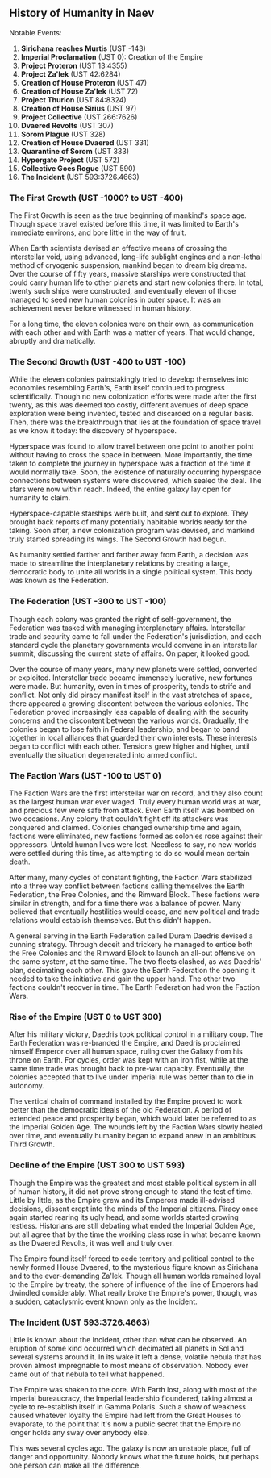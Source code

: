 ## History of Humanity in Naev

Notable Events:

1. **Sirichana reaches Murtis** (UST -143)
1. **Imperial Proclamation** (UST 0): Creation of the Empire
1. **Project Proteron** (UST 13:4355)
1. **Project Za'lek** (UST 42:6284)
1. **Creation of House Proteron** (UST 47)
1. **Creation of House Za'lek** (UST 72)
1. **Project Thurion** (UST 84:8324)
1. **Creation of House Sirius** (UST 97)
1. **Project Collective** (UST 266:7626)
1. **Dvaered Revolts** (UST 307)
1. **Sorom Plague** (UST 328)
1. **Creation of House Dvaered** (UST 331)
1. **Quarantine of Sorom** (UST 333)
1. **Hypergate Project** (UST 572)
1. **Collective Goes Rogue** (UST 590)
1. **The Incident** (UST 593:3726.4663)

### The First Growth (UST -1000? to UST -400)

The First Growth is seen as the true beginning of mankind's space age. Though space travel existed before this time, it was limited to Earth's immediate environs, and bore little in the way of fruit.

When Earth scientists devised an effective means of crossing the interstellar void, using advanced, long-life sublight engines and a non-lethal method of cryogenic suspension, mankind began to dream big dreams. Over the course of fifty years, massive starships were constructed that could carry human life to other planets and start new colonies there. In total, twenty such ships were constructed, and eventually eleven of those managed to seed new human colonies in outer space. It was an achievement never before witnessed in human history.

For a long time, the eleven colonies were on their own, as communication with each other and with Earth was a matter of years. That would change, abruptly and dramatically.

### The Second Growth (UST -400 to UST -100)

While the eleven colonies painstakingly tried to develop themselves into economies resembling Earth's, Earth itself continued to progress scientifically. Though no new colonization efforts were made after the first twenty, as this was deemed too costly, different avenues of deep space exploration were being invented, tested and discarded on a regular basis. Then, there was the breakthrough that lies at the foundation of space travel as we know it today: the discovery of hyperspace.

Hyperspace was found to allow travel between one point to another point without having to cross the space in between. More importantly, the time taken to complete the journey in hyperspace was a fraction of the time it would normally take. Soon, the existence of naturally occurring hyperspace connections between systems were discovered, which sealed the deal. The stars were now within reach. Indeed, the entire galaxy lay open for humanity to claim.

Hyperspace-capable starships were built, and sent out to explore. They brought back reports of many potentially habitable worlds ready for the taking. Soon after, a new colonization program was devised, and mankind truly started spreading its wings. The Second Growth had begun.

As humanity settled farther and farther away from Earth, a decision was made to streamline the interplanetary relations by creating a large, democratic body to unite all worlds in a single political system. This body was known as the Federation.

### The Federation (UST -300 to UST -100)

Though each colony was granted the right of self-government, the Federation was tasked with managing interplanetary affairs. Interstellar trade and security came to fall under the Federation's jurisdiction, and each standard cycle the planetary governments would convene in an interstellar summit, discussing the current state of affairs. On paper, it looked good.

Over the course of many years, many new planets were settled, converted or exploited. Interstellar trade became immensely lucrative, new fortunes were made. But humanity, even in times of prosperity, tends to strife and conflict. Not only did piracy manifest itself in the vast stretches of space, there appeared a growing discontent between the various colonies. The Federation proved increasingly less capable of dealing with the security concerns and the discontent between the various worlds. Gradually, the colonies began to lose faith in Federal leadership, and began to band together in local alliances that guarded their own interests. These interests began to conflict with each other. Tensions grew higher and higher, until eventually the situation degenerated into armed conflict.

### The Faction Wars (UST -100 to UST 0)

The Faction Wars are the first interstellar war on record, and they also count as the largest human war ever waged. Truly every human world was at war, and precious few were safe from attack. Even Earth itself was bombed on two occasions. Any colony that couldn't fight off its attackers was conquered and claimed. Colonies changed ownership time and again, factions were eliminated, new factions formed as colonies rose against their oppressors. Untold human lives were lost. Needless to say, no new worlds were settled during this time, as attempting to do so would mean certain death.

After many, many cycles of constant fighting, the Faction Wars stabilized into a three way conflict between factions calling themselves the Earth Federation, the Free Colonies, and the Rimward Block. These factions were similar in strength, and for a time there was a balance of power. Many believed that eventually hostilities would cease, and new political and trade relations would establish themselves. But this didn't happen.

A general serving in the Earth Federation called Duram Daedris devised a cunning strategy. Through deceit and trickery he managed to entice both the Free Colonies and the Rimward Block to launch an all-out offensive on the same system, at the same time. The two fleets clashed, as was Daedris' plan, decimating each other. This gave the Earth Federation the opening it needed to take the initiative and gain the upper hand. The other two factions couldn't recover in time. The Earth Federation had won the Faction Wars.

### Rise of the Empire (UST 0 to UST 300)

After his military victory, Daedris took political control in a military coup. The Earth Federation was re-branded the Empire, and Daedris proclaimed himself Emperor over all human space, ruling over the Galaxy from his throne on Earth. For cycles, order was kept with an iron fist, while at the same time trade was brought back to pre-war capacity. Eventually, the colonies accepted that to live under Imperial rule was better than to die in autonomy.

The vertical chain of command installed by the Empire proved to work better than the democratic ideals of the old Federation. A period of extended peace and prosperity began, which would later be referred to as the Imperial Golden Age. The wounds left by the Faction Wars slowly healed over time, and eventually humanity began to expand anew in an ambitious Third Growth.

### Decline of the Empire (UST 300 to UST 593)

Though the Empire was the greatest and most stable political system in all of human history, it did not prove strong enough to stand the test of time. Little by little, as the Empire grew and its Emperors made ill-advised decisions, dissent crept into the minds of the Imperial citizens. Piracy once again started rearing its ugly head, and some worlds started growing restless. Historians are still debating what ended the Imperial Golden Age, but all agree that by the time the working class rose in what became known as the Dvaered Revolts, it was well and truly over.

The Empire found itself forced to cede territory and political control to the newly formed House Dvaered, to the mysterious figure known as Sirichana and to the ever-demanding Za'lek. Though all human worlds remained loyal to the Empire by treaty, the sphere of influence of the line of Emperors had dwindled considerably. What really broke the Empire's power, though, was a sudden, cataclysmic event known only as the Incident.

### The Incident (UST 593:3726.4663)

Little is known about the Incident, other than what can be observed. An eruption of some kind occurred which decimated all planets in Sol and several systems around it. In its wake it left a dense, volatile nebula that has proven almost impregnable to most means of observation. Nobody ever came out of that nebula to tell what happened.

The Empire was shaken to the core. With Earth lost, along with most of the Imperial bureaucracy, the Imperial leadership floundered, taking almost a cycle to re-establish itself in Gamma Polaris. Such a show of weakness caused whatever loyalty the Empire had left from the Great Houses to evaporate, to the point that it's now a public secret that the Empire no longer holds any sway over anybody else.

This was several cycles ago. The galaxy is now an unstable place, full of danger and opportunity. Nobody knows what the future holds, but perhaps one person can make all the difference.
